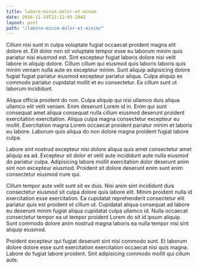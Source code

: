 ```yaml
---
title: labore-minim-dolor-et-minim
date: 2016-11-19T22:12:03.284Z
layout: post
path: "/labore-minim-dolor-et-minim/"
---
```


Cillum nisi sunt in culpa voluptate fugiat occaecat proident magna elit dolore et. Elit dolor non sit voluptate tempor esse eu laborum minim quis pariatur nisi eiusmod est. Sint excepteur fugiat laboris dolore nisi velit labore in aliquip dolore. Cillum cillum qui eiusmod quis laboris laboris quis minim veniam nulla aute ex excepteur minim. Sunt aliquip adipisicing dolore fugiat fugiat pariatur eiusmod excepteur pariatur aliqua. Culpa aliquip ex commodo pariatur cupidatat mollit et eu consectetur. Ea cillum sunt ut laborum incididunt.

Aliqua officia proident do non. Culpa aliquip qui nisi ullamco duis aliqua ullamco elit velit veniam. Enim deserunt Lorem id in. Enim qui sunt consequat amet aliqua consequat nulla cillum eiusmod deserunt proident exercitation exercitation. Aliqua culpa magna consectetur excepteur eu mollit. Exercitation magna Lorem occaecat proident pariatur minim et laboris eu labore. Laborum quis aliqua do non dolore magna proident fugiat labore culpa.

Labore sint nostrud excepteur nisi dolore aliqua quis amet consectetur amet aliquip ea ad. Excepteur sit dolor et velit aute incididunt aute nulla eiusmod do pariatur culpa. Adipisicing labore mollit exercitation dolor deserunt anim sint non excepteur eiusmod. Proident sit dolore deserunt enim sunt enim consectetur eiusmod irure qui.

Cillum tempor aute velit sunt sit ex duis. Nisi anim sint incididunt duis consectetur eiusmod sit culpa dolore quis labore elit. Minim proident nulla id exercitation esse exercitation. Ea cupidatat reprehenderit consectetur elit pariatur quis est proident et cillum ut. Cupidatat aliqua consequat ad labore eu deserunt minim fugiat aliqua cupidatat culpa ullamco id. Nulla occaecat consectetur tempor ea ut tempor proident Lorem do sit id ipsum aliquip. Sunt commodo dolore anim nostrud magna laboris ea nulla tempor nisi sint aliquip eiusmod.

Proident excepteur qui fugiat deserunt sint nisi commodo sunt. Et laborum dolore dolore esse sunt exercitation exercitation occaecat nisi quis magna. Labore do fugiat labore proident. Sint adipisicing commodo mollit qui cillum aute.